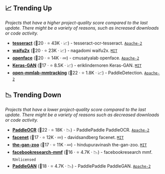 ## 📈 Trending Up

_Projects that have a higher project-quality score compared to the last update. There might be a variety of reasons, such as increased downloads or code activity._

- <b><a href="https://github.com/tesseract-ocr/tesseract">tesseract</a></b> (🥈20 ·  ⭐ 43K · 📈) - tesseract-ocr-tesseract. <code><a href="http://bit.ly/3nYMfla">Apache-2</a></code>
- <b><a href="https://github.com/nagadomi/waifu2x">waifu2x</a></b> (🥇20 ·  ⭐ 23K · 📈) - nagadomi waifu2x. <code><a href="http://bit.ly/34MBwT8">MIT</a></code>
- <b><a href="https://github.com/cmusatyalab/openface">openface</a></b> (🥈20 ·  ⭐ 14K · 💤) - cmusatyalab openface. <code><a href="http://bit.ly/3nYMfla">Apache-2</a></code>
- <b><a href="https://github.com/eriklindernoren/Keras-GAN">Keras-GAN</a></b> (🥈17 ·  ⭐ 8.5K · 📈) - eriklindernoren Keras-GAN. <code><a href="http://bit.ly/34MBwT8">MIT</a></code>
- <b><a href="https://github.com/open-mmlab/mmtracking">open-mmlab-mmtracking</a></b> (🥈22 ·  ⭐ 1.8K · 📈) - PaddleDetection. <code><a href="http://bit.ly/3nYMfla">Apache-2</a></code>

## 📉 Trending Down

_Projects that have a lower project-quality score compared to the last update. There might be a variety of reasons such as decreased downloads or code activity._

- <b><a href="https://github.com/PaddlePaddle/PaddleOCR">PaddleOCR</a></b> (🥇22 ·  ⭐ 18K · 📉) - PaddlePaddle PaddleOCR. <code><a href="http://bit.ly/3nYMfla">Apache-2</a></code>
- <b><a href="https://github.com/davidsandberg/facenet">facenet</a></b> (🥉17 ·  ⭐ 12K · 💤) - davidsandberg facenet. <code><a href="http://bit.ly/34MBwT8">MIT</a></code>
- <b><a href="https://github.com/hindupuravinash/the-gan-zoo">the-gan-zoo</a></b> (🥈17 ·  ⭐ 11K · 💤) - hindupuravinash the-gan-zoo. <code><a href="http://bit.ly/34MBwT8">MIT</a></code>
- <b><a href="https://github.com/facebookresearch/mmf">facebookresearch-mmf</a></b> (🥇16 ·  ⭐ 4.7K · 📉) - facebookresearch mmf. <code>❗Unlicensed</code>
- <b><a href="https://github.com/PaddlePaddle/PaddleGAN">PaddleGAN</a></b> (🥇18 ·  ⭐ 4.7K · 📉) - PaddlePaddle PaddleGAN. <code><a href="http://bit.ly/3nYMfla">Apache-2</a></code>

